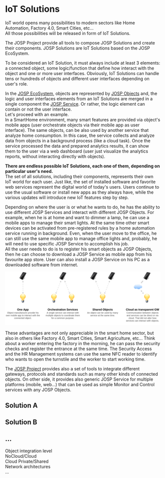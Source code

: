 # IoT Solutions

IoT world opens many possibilities to modern sectors like Home Automation,
Factory 4.0, Smart Cities, etc...<br/>
All those possibilities will be released in form of IoT Solutions.

The JOSP Project provide all tools to compose JOSP Solutions and create their
components. JOSP Solutions are IoT Solutions based on the JOSP EcoSystem.


To be considered an IoT Solution, it must always include at least 3 elements: a
connected object, some logic/function that define how interact with the object
and one or more user interfaces. Obviously, IoT Solutions can handle tens or
hundreds of objects and different user interfaces depending on user's role.

In the [JOSP EcoSystem](ecosystem.md), objects are represented by [JOSP Objects](objects_integration.md)
and, the logic and user interfaces elements from an IoT Solutions are merged in
a single component the [JOSP Service](service_integration.md). Or rather, the logic element can
contain or not the user interface.<br/>
Let's proceed with an example.<br/>
In a SmartHome environment, many smart features are provided via object's mobile
apps (user orchestrate objects via their mobile app as user interface). The same
objects, can be also used by another service that analyze home consumption. In
this case, the service collects and analyze data from objects in a background
process (like a cloud task). Once the service processed the data and prepared
analytics results, it can show them to the user via a web dashboard (user just
visualize the analytics reports, without interacting directly with objects).

**There are endless possible IoT Solutions, each one of them, depending on
particular user's need.**<br/>
The set of all solutions, including their components, represents their own IoT
world for each user. Just like, the set of installed software and favorite web
services represent the digital world of today's users. Users continue to use the
usual software or install new apps as they always have, while the various updates
will introduce new IoT features step by step.

Depending on where the user is or what he wants to do, he has the ability to use
different JOSP Services and interact with different JOSP Objects. For example,
when he is at home and want to dimmer a lamp, he can use a mobile apps to manage
their smart lights. At the same time other smart devices can be activated from
pre-registered rules by a home automation service running in background. Even,
when the user move to the office, he can still use the same mobile app to manage
office lights and, probably, he will need to use specific JOSP Service to 
accomplish his job.<br/>
All the user needs to do is to register his smart objects as JOSP Objects, then
he can choose to download a JOSP Service as mobile app from his favourite app store.
User can also install a JOSP Service on his PC as a downloaded software from internet.

![IoT Solutions](iot_solutions.png "IoT Solutions") 

These advantages are not only appreciable in the smart home sector, but also in
others like Factory 4.0, Smart Cities, Smart Agriculture, etc... Think about a
worker entering the factory in the morning, he can pass the security checks and
register the entrance at the same time. The Security Access and the HR Management
systems can use the same NFC reader to identify who wants to open the turnstile
and the worker to start working time.<br/>

The [JOSP Project](/README.md) provides also a set of tools to integrate different
gateways, protocols and standards such as many other kinds of connected objects.
On other side, it provides also generic JOSP Service for multiple platforms
(mobile, web...) that can be used as simple Monitor and Control services with
any JOSP Objects.


## Solution A
## Solution B
## ...

Object integration level \
NoCloud/Cloud \
Cloud Private/Shared \
Network architectures \
...
